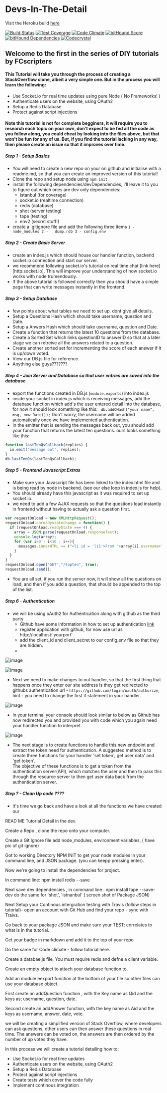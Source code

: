 # Devs-In-The-Detail

Visit the Heroku build [here](https://fast-taiga-6303.herokuapp.com)


[![Build Status](https://travis-ci.org/fcscripters/Devs-In-The-Detail.svg)](https://travis-ci.org/fcscripters/Devs-In-The-Detail)
[![Test Coverage](https://codeclimate.com/repos/561d10c469568062bf001a3f/badges/ca82653db8721ed73fcc/coverage.svg)](https://codeclimate.com/repos/561d10c469568062bf001a3f/coverage)
[![Code Climate](https://codeclimate.com/repos/561d10c469568062bf001a3f/badges/ca82653db8721ed73fcc/gpa.svg)](https://codeclimate.com/repos/561d10c469568062bf001a3f/feed)
[![bitHound Score](https://www.bithound.io/github/fcscripters/Devs-In-The-Detail/badges/score.svg)](https://www.bithound.io/github/fcscripters/Devs-In-The-Detail)
[![bitHound Dependencies](https://www.bithound.io/github/fcscripters/Devs-In-The-Detail/badges/dependencies.svg)](https://www.bithound.io/github/fcscripters/Devs-In-The-Detail/master/dependencies/npm)
[![Codecrystal](https://img.shields.io/badge/code-crystal-5CB3FF.svg)](http://codecrystal.herokuapp.com/crystalise/fcscripters/Devs-In-The-Detail/master)


## Welcome to the first in the series of DIY tutorials by FCscripters

#### This Tutorial will take you through the process of creating a StackOverflow clone, albeit a very simple one. But in the process you will learn the following:

 * Use Socket.io for real time updates using pure Node ( No Frameworks! )
 * Authenticate users on the website, using OAuth2
 * Setup a Redis Database
 * Protect against script injections  

#### Note this tutorial is not for complete begginers, it will require you to research each topic on your own, don't expect to be fed all the code as you follow along, you could cheat by looking into the files above, but that won't be fun for any of us. But, if you find the tutorial lacking in any way, then please create an issue so that it improves over time.

##### Step 1 -  Setup Basics

- You will need to create a new repo on your on github and initialise with a readme.md, so that you can create an improved version of this tutorial!
- Clone the repo and setup node using `npm init`
- install the following dependencies/devDependencies, i'll leave it to you to figure out which ones are dev only dependencies:
  - istanbul (for coverage)
  - socket.io (realtime connection)
  - redis (database)
  - shot (server testing)
  - tape (testing)
  - env2 (secret stuff!)
- create a .gitignore file and add the following three items `1 - node_modules 2 -  
dump.rdb 3 -
config.env`  

##### Step 2 - Create Basic Server

- create an index.js which should house our handler function, backend socket.io connection and start our server.
 - we recommend following socket.io's tutorial on real time chat [link here][http:socket.io]. This will improve your understanding of how socket.io works with node trumendously.
- If the above tutorial is followed correctly then you should have a simple page that can write messages instantly in the frontend.

##### Step 3 - Setup Database

- few points about what tables we need to set up. dont give all details.
- Setup a Questions Hash which should take username, question and Date.
- Setup a Anwers Hash which should take username, question and Date.
- Create a function that returns the latest 10 questions from the database.
- Create a Sorted Set which links questionID to answerID so that at a later stage we can retreive all the answers related to a question.
- Create another sorted set for incrementing the score of each answer if it is up/down voted.
- View our DB.js file for reference.
- Anything else guys???????


##### Step 4 - Join Server and Database so that user entries are saved into the database

- export the functions created in DB.js (`module.exports`) into index.js
- inside your socket in index.js which is receiving messages, add the database function which add's the user entered detail into the database, for now it should look something like this: ` db.addQHash("your name", msg, new Date());` Don't worry, the username will be added automatically once we have implemented authentication.
- In the emitter that is sending the messages back out, you should add your function that returns the latest ten questions. ours looks something like this:
```javascript
function lastTenQsCallback(replies) {
  io.emit('message out', replies);
}
db.lastTenQs(lastTenQsCallback);
```

##### Step 5 - Frontend Javascript Extras

- Make sure your Javascript file has been linked to the index.html file and is being read by node in backend. (see our else loop in index.js for help).
- You should already have this javascript as it was required to set up socket.io.
- we need to add a few AJAX requests so that the questions load instantly in frontend without having to actually ask a question first.
```javascript
var requestOnload = new XMLHttpRequest();
requestOnload.onreadystatechange = function() {
  if (requestOnload.readyState === 4) {
    array = JSON.parse(requestOnload.responseText);
    console.log(array);
    for (var i=0 ; i<10 ; i++){
      messages.innerHTML += ("<li id = 'li1'>From "+array[i].username+" on "+array[i].date+' Question: '+array[i].question+"</li>");
    }
  }
}
requestOnload.open("GET","/topten", true);
requestOnload.send();
```
- You are all set, if you run the server now, it will show all the questions on load, and then if you add a question, that should be appended to the top of the list.

##### Step 6 - Authentication

- we will be using oAuth2 for Authentication along with github as the third party
    - Github have some information in how to set up authentication [link](https://developer.github.com/v3/oauth/)
    - register application with github, for now use url as http://localhost:'yourport'
    - add the client_id and client_secret to our config.env file so that they are hidden.
    - 

![image](https://github-cloud.s3.amazonaws.com/assets/11330267/10565434/e5be1a86-75c7-11e5-8f7f-6c5d08606c79.png)


![image](https://github-cloud.s3.amazonaws.com/assets/11330267/10565437/ef3fa9ee-75c7-11e5-8aa2-9d355f9971c0.png)

   
- Next we need to make changes to out handler, so that the first thing that happens once they enter our site address is they get redirected to githubs authentication url - `https://github.com/login/oauth/authorize`, hint - you need to change the first if statement in your handler.

![image](https://github-cloud.s3.amazonaws.com/assets/11330267/10565494/352eec98-75c9-11e5-8d54-37ed7f645f01.png)

- In your terminal your console should look similar to below as Github has now redirected you and provided you with code which you again need your handler function to interpret. 

![image](https://github-cloud.s3.amazonaws.com/assets/11330267/10565509/a9ccb170-75c9-11e5-8bff-f261c19cac0c.png)

- The next stage is to create functions to handle this new endpoint and extract the token need for authentication.
A suggested method is to create three functions for your handler 'set token', get user data' and 'get token'.  
The objective of these functions is to get a token from the authentication server(API), which matches the user and then to pass this through the resource server to then get user data back from the authentication server. 

##### Step ? - Clean Up code ????
-   It's time we go back and have a look at all the functions we have created our



READ ME Tutorial  Detail in the dev.


Create a Repo , clone the repo onto your computer.

Create a Git Ignore file add node_modules,  environment variables, ( have pic of git ignore)

Got to working Directory NPM INIT to get your node modules in your command line, and JSON package. (you can keepp pressing enter).

Now we're going to install the dependencies for project.

In command line:  npm install redis --save

Next save dev dependencies , in command line : npm install tape --save-dev
do the same for 'shot', 'istnanbul'  ( screen shot of Package JSON)

Next Setup your Continous intergration testing with Travis (follow steps in tutorial)- open an account with Git Hub and find your repo - sync with Traivs.

Go back to your package JSON and make sure your  TEST:  correlates to what is in the tutorial.  

Get your badge in markdown and add it to the top of your repo

Do the same for Code climate - follow tutorial here.

Create a databae.js file, You must require redis and defne a client variable.

Create an empty object to attach your database function to.

Add an module eexport function at the bottom of your file so other files can use your database object.

First create an addQuestion function , with the Key name as Qid and the keys as; username, question, date.

Second create an addAnswer function,  with the key name as  Aid and the keys as username, answer, date, vote.




we will be creating a simplified version of Stack Overflow, where developers can ask questions, other users can then answer these questions in real time. The answers can be voted on, the answers are then ordered by the number of up votes they have.


In this process we will create a tutorial detailing how to;
* Use Socket.io for real time updates
* Authenticate users on the website, using OAuth2
* Setup a Redis Database
* Protect against script injections
* Create tests which cover the code fully
* Implement continous integration
